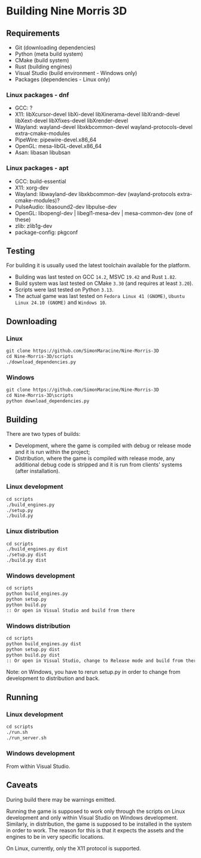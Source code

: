 # Building Nine Morris 3D

## Requirements

- Git (downloading dependencies)
- Python (meta build system)
- CMake (build system)
- Rust (building engines)
- Visual Studio (build environment - Windows only)
- Packages (dependencies - Linux only)

### Linux packages - dnf

<!-- FIXME update these -->

- GCC: ?
- X11: libXcursor-devel libXi-devel libXinerama-devel libXrandr-devel libXext-devel libXfixes-devel libXrender-devel
- Wayland: wayland-devel libxkbcommon-devel wayland-protocols-devel extra-cmake-modules
- PipeWire: pipewire-devel.x86_64
- OpenGL: mesa-libGL-devel.x86_64
- Asan: libasan libubsan

### Linux packages - apt

- GCC: build-essential
- X11: xorg-dev
- Wayland: libwayland-dev libxkbcommon-dev (wayland-protocols extra-cmake-modules)?
- PulseAudio: libasound2-dev libpulse-dev
- OpenGL: libopengl-dev | libegl1-mesa-dev | mesa-common-dev (one of these)
- zlib: zlib1g-dev
- package-config: pkgconf

## Testing

For building it is usually used the latest toolchain available for the platform.

- Building was last tested on GCC `14.2`, MSVC `19.42` and Rust `1.82`.
- Build system was last tested on CMake `3.30` (and requires at least `3.20`).
- Scripts were last tested on Python `3.13`.
- The actual game was last tested on `Fedora Linux 41 (GNOME)`, `Ubuntu Linux 24.10 (GNOME)` and `Windows 10`.

## Downloading

### Linux

```txt
git clone https://github.com/SimonMaracine/Nine-Morris-3D
cd Nine-Morris-3D/scripts
./download_dependencies.py
```

### Windows

```txt
git clone https://github.com/SimonMaracine/Nine-Morris-3D
cd Nine-Morris-3D\scripts
python download_dependencies.py
```

## Building

There are two types of builds:

- Development, where the game is compiled with debug or release mode and it is run within the project;
- Distribution, where the game is compiled with release mode, any additional debug code is stripped and it is
  run from clients' systems (after installation).

### Linux development

```txt
cd scripts
./build_engines.py
./setup.py
./build.py
```

### Linux distribution

```txt
cd scripts
./build_engines.py dist
./setup.py dist
./build.py dist
```

### Windows development

```txt
cd scripts
python build_engines.py
python setup.py
python build.py
:: Or open in Visual Studio and build from there
```

### Windows distribution

```txt
cd scripts
python build_engines.py dist
python setup.py dist
python build.py dist
:: Or open in Visual Studio, change to Release mode and build from there
```

Note: on Windows, you have to rerun setup.py in order to change from development to distribution and back.

## Running

### Linux development

```txt
cd scripts
./run.sh
./run_server.sh
```

### Windows development

From within Visual Studio.

## Caveats

During build there may be warnings emitted.

Running the game is supposed to work only through the scripts on Linux development and only within Visual Studio
on Windows development. Similarly, in distribution, the game is supposed to be installed in the system in order
to work. The reason for this is that it expects the assets and the engines to be in very specific locations.

On Linux, currently, only the X11 protocol is supported.
